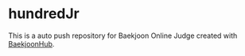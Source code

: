 # hundredJr
This is a auto push repository for Baekjoon Online Judge created with [BaekjoonHub](https://github.com/BaekjoonHub/BaekjoonHub).
